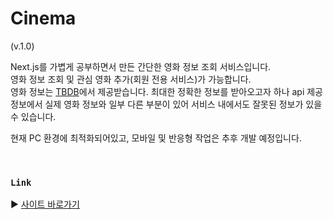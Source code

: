 # Cinema
(v.1.0)

Next.js를 가볍게 공부하면서 만든 간단한 영화 정보 조회 서비스입니다. <br/>
영화 정보 조회 및 관심 영화 추가(회원 전용 서비스)가 가능합니다. <br/>
영화 정보는 [TBDB](www.themoviedb.org)에서 제공받습니다.
최대한 정확한 정보를 받아오고자 하나 api 제공 정보에서 실제 영화 정보와 일부 다른 부분이 있어 서비스 내에서도 잘못된 정보가 있을 수 있습니다.

현재 PC 환경에 최적화되어있고, 모바일 및 반응형 작업은 추후 개발 예정입니다.

<br/>

### `Link`
▶️ [사이트 바로가기](https://cinema-green-sigma.vercel.app)
